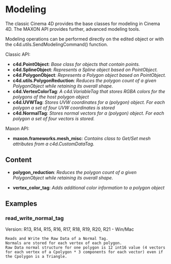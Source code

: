# Modeling

The classic Cinema 4D provides the base classes for modeling in Cinema 4D. The MAXON API provides further, advanced modeling tools.

Modeling operations can be performed directly on the edited object or with the c4d.utils.SendModelingCommand() function.

Classic API:
- **c4d.PointObject**: *Base class for objects that contain points.*
- **c4d.SplineObject**: *Represents a Spline object based on PointObject.*
- **c4d.PolygonObject**: *Represents a Polygon object based on PointObject.*
- **c4d.utils.PolygonReduction**: *Reduces the polygon count of a given PolygonObject while retaining its overall shape.*
- **c4d.VertexColorTag**: *A c4d.VariableTag that stores RGBA colors for the polygons of the host polygon object*
- **c4d.UVWTag**: *Stores UVW coordinates for a (polygon) object. For each polygon a set of four UVW coordinates is stored*
- **c4d.NormalTag**: *Stores normal vectors for a (polygon) object. For each polygon a set of four vectors is stored.*

Maxon API:
- **maxon.frameworks.mesh_misc**: *Contains class to Get/Set mesh attributes from a c4d.CustomDataTag.*

## Content

* **polygon_reduction**: *Reduces the polygon count of a given PolygonObject while retaining its overall shape.*

* **vertex_color_tag**: *Adds additional color information to a polygon object*

## Examples

### read_write_normal_tag
Version: R13, R14, R15, R16, R17, R18, R19, R20, R21 - Win/Mac

    Reads and Write the Raw Data of a Normal Tag.
    Normals are stored for each vertex of each polygon.
    Raw Data normal structure for one polygon is 12 int16 value (4 vectors for each vertex of a Cpolygon * 3 components for each vector) even if the Cpolygon is a Triangle.
